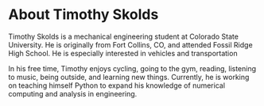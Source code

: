 # About Timothy Skolds

Timothy Skolds is a mechanical engineering student at Colorado State University. He is originally from Fort Collins, CO, and attended Fossil Ridge High School. He is especially interested in vehicles and transportation

In his free time, Timothy enjoys cycling, going to the gym, reading, listening to music, being outside, and learning new things. Currently, he is working on teaching himself Python to expand his knowledge of numerical computing and analysis in engineering.



<!---
tskolds/tskolds is a ✨ special ✨ repository because its `README.md` (this file) appears on your GitHub profile.
You can click the Preview link to take a look at your changes.
--->
